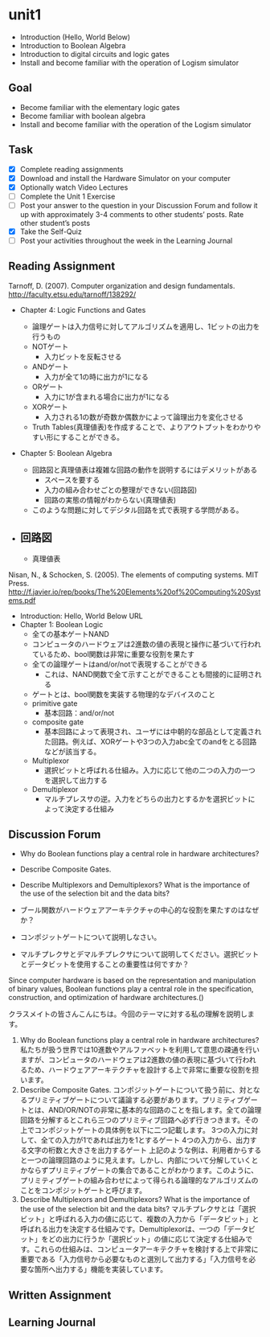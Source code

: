 # unit1

- Introduction (Hello, World Below)
- Introduction to Boolean Algebra
- Introduction to digital circuits and logic gates
- Install and become familiar with the operation of Logism simulator

## Goal

- Become familiar with the elementary logic gates
- Become familiar with boolean algebra
- Install and become familiar with the operation of the Logism simulator

## Task

- [x] Complete reading assignments
- [x] Download and install the Hardware Simulator on your computer
- [x] Optionally watch Video Lectures
- [ ] Complete the Unit 1 Exercise
- [ ] Post your answer to the question in your Discussion Forum and follow it up with approximately 3-4 comments to other students’ posts. Rate other student’s posts
- [x] Take the Self-Quiz
- [ ] Post your activities throughout the week in the Learning Journal

## Reading Assignment

Tarnoff, D. (2007). Computer organization and design fundamentals. <http://faculty.etsu.edu/tarnoff/138292/>

- Chapter 4: Logic Functions and Gates
  - 論理ゲートは入力信号に対してアルゴリズムを適用し、1ビットの出力を行うもの
  - NOTゲート
    - 入力ビットを反転させる
  - ANDゲート
    - 入力が全て1の時に出力が1になる
  - ORゲート
    - 入力に1が含まれる場合に出力が1になる
  - XORゲート
    - 入力される1の数が奇数か偶数かによって論理出力を変化させる
  - Truth Tables(真理値表)を作成することで、よりアウトプットをわかりやすい形にすることができる。
- Chapter 5: Boolean Algebra
  - 回路図と真理値表は複雑な回路の動作を説明するにはデメリットがある
    - スペースを要する
    - 入力の組み合わせごとの整理ができない(回路図)
    - 回路の実態の情報がわからない(真理値表)
  - このような問題に対してデジタル回路を式で表現する学問がある。

- 回路図
    -

  - 真理値表

Nisan, N., & Schocken, S. (2005). The elements of computing systems. MIT Press. <http://f.javier.io/rep/books/The%20Elements%20of%20Computing%20Systems.pdf>

- Introduction: Hello, World Below URL
- Chapter 1: Boolean Logic
  - 全ての基本ゲートNAND
  - コンピュータのハードウェアは2進数の値の表現と操作に基づいて行われているため、bool関数は非常に重要な役割を果たす
  - 全ての論理ゲートはand/or/notで表現することができる
    - これは、NAND関数で全て示すことができることも間接的に証明される
  - ゲートとは、bool関数を実装する物理的なデバイスのこと
  - primitive gate
    - 基本回路：and/or/not
  - composite gate
    - 基本回路によって表現され、ユーザには中朝的な部品として定義された回路。例えば、XORゲートや3つの入力abc全てのandをとる回路などが該当する。
  - Multiplexor
    - 選択ビットと呼ばれる仕組み。入力に応じて他の二つの入力の一つを選択して出力する
  - Demultiplexor
    - マルチプレスサの逆。入力をどちらの出力とするかを選択ビットによって決定する仕組み

## Discussion Forum

- Why do Boolean functions play a central role in hardware architectures?
- Describe Composite Gates.
- Describe Multiplexors and Demultiplexors? What is the importance of the use of the selection bit and the data bits?

- ブール関数がハードウェアアーキテクチャの中心的な役割を果たすのはなぜか？
- コンポジットゲートについて説明しなさい。
- マルチプレクサとデマルチプレクサについて説明してください。選択ビットとデータビットを使用することの重要性は何ですか？

Since computer hardware is based on the representation and manipulation of binary values, Boolean functions play a central role in the specification, construction, and optimization of hardware architectures.()

クラスメイトの皆さんこんにちは。今回のテーマに対する私の理解を説明します。

1. Why do Boolean functions play a central role in hardware architectures?
私たちが扱う世界では10進数やアルファベットを利用して意思の疎通を行いますが、コンピュータのハードウェアは2進数の値の表現に基づいて行われるため、ハードウェアアーキテクチャを設計する上で非常に重要な役割を担います。
2. Describe Composite Gates.
コンポジットゲートについて扱う前に、対となるプリミティブゲートについて議論する必要があります。プリミティブゲートとは、AND/OR/NOTの非常に基本的な回路のことを指します。全ての論理回路を分解するとこれら三つのプリミティブ回路へ必ず行きつきます。その上でコンポジットゲートの具体例を以下に二つ記載します。
3つの入力に対して、全ての入力が1であれば出力を1とするゲート
4つの入力から、出力する文字の桁数と大きさを出力するゲート
上記のような例は、利用者からすると一つの論理回路のように見えます。しかし、内部について分解していくとかならずプリミティブゲートの集合であることがわかります。このように、プリミティブゲートの組み合わせによって得られる論理的なアルゴリズムのことをコンポジットゲートと呼びます。
3. Describe Multiplexors and Demultiplexors? What is the importance of the use of the selection bit and the data bits?
マルチプレクサとは「選択ビット」と呼ばれる入力の値に応じて、複数の入力から「データビット」と呼ばれる出力を決定する仕組みです。Demultiplexorは、一つの「データビット」をどの出力に行うか「選択ビット」の値に応じて決定する仕組みです。これらの仕組みは、コンピュータアーキテクチャを検討する上で非常に重要である「入力信号から必要なものと選別して出力する」「入力信号を必要な箇所へ出力する」機能を実装しています。

## Written Assignment

## Learning Journal
